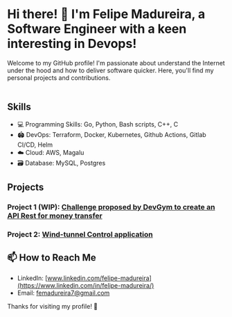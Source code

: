  # Hi there! 👋 I'm Felipe Madureira, a Software Engineer with a keen interesting in Devops! 

Welcome to my GitHub profile! I'm passionate about understand the Internet under the hood and how to deliver software quicker. Here, you'll find my personal projects and contributions. 
<br>
<br>


## Skills

- 💻 Programming Skills: Go, Python, Bash scripts, C++, C
- 🏟️ DevOps: Terraform, Docker, Kubernetes, Github Actions, Gitlab CI/CD, Helm
- ☁️ Cloud: AWS, Magalu
- 🗃️ Database: MySQL, Postgres

## Projects

### Project 1 (WIP): [Challenge proposed by DevGym to create an API Rest for money transfer](https://github.com/madfelps/go-wallet)


### Project 2: [Wind-tunnel Control application](https://github.com/madfelps/FAN)


## 📫 How to Reach Me

- LinkedIn: [www.linkedin.com/felipe-madureira](https://www.linkedin.com/in/felipe-madureira/)
- Email: femadureira7@gmail.com


Thanks for visiting my profile! 🚀 
